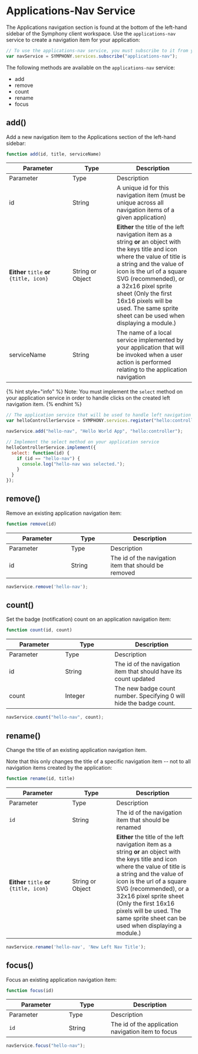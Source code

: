 # Applications-Nav Service

The Applications navigation section is found at the bottom of the left-hand sidebar of the Symphony client workspace. Use the `applications-nav` service to create a navigation item for your application:

```javascript
// To use the applications-nav service, you must subscribe to it from your application
var navService = SYMPHONY.services.subscribe("applications-nav");
```

The following methods are available on the `applications-nav` service:

* add
* remove
* count
* rename
* focus

## add()

Add a new navigation item to the Applications section of the left-hand sidebar:

```javascript
function add(id, title, serviceName)
```

<table data-header-hidden><thead><tr><th width="156.33333333333331">Parameter</th><th width="104">Type</th><th>Description</th></tr></thead><tbody><tr><td>Parameter</td><td>Type</td><td>Description</td></tr><tr><td>id</td><td>String</td><td>A unique id for this navigation item (must be unique across all navigation items of a given application)</td></tr><tr><td><strong>Either</strong> <code>title</code> <strong>or</strong> <code>{title, icon}</code></td><td>String or Object</td><td><strong>Either</strong> the title of the left navigation item as a string <strong>or</strong> an object with the keys title and icon where the value of title is a string and the value of icon is the url of a square SVG (recommended), or a 32x16 pixel sprite sheet (Only the first 16x16 pixels will be used. The same sprite sheet can be used when displaying a module.)</td></tr><tr><td>serviceName</td><td>String</td><td>The name of a local service implemented by your application that will be invoked when a user action is performed relating to the application navigation</td></tr></tbody></table>

{% hint style="info" %}
Note: You must implement the `select` method on your application service in order to handle clicks on the created left navigation item.
{% endhint %}

```javascript
// The application service that will be used to handle left navigation item clicks
var helloControllerService = SYMPHONY.services.register("hello:controller");

navService.add("hello-nav", "Hello World App", "hello:controller");

// Implement the select method on your application service
helloControllerService.implement({
  select: function(id) {
    if (id == "hello-nav") {
      console.log("hello-nav was selected.");
    }
  }
});
```

## remove()

Remove an existing application navigation item:

```javascript
function remove(id)
```

<table data-header-hidden><thead><tr><th width="152.33333333333331">Parameter</th><th width="91">Type</th><th>Description</th></tr></thead><tbody><tr><td>Parameter</td><td>Type</td><td>Description</td></tr><tr><td>id</td><td>String</td><td>The id of the navigation item that should be removed</td></tr></tbody></table>

```javascript
navService.remove('hello-nav');
```

## count()

Set the badge (notification) count on an application navigation item:

```javascript
function count(id, count)
```

<table data-header-hidden><thead><tr><th width="136.33333333333331">Parameter</th><th width="118">Type</th><th>Description</th></tr></thead><tbody><tr><td>Parameter</td><td>Type</td><td>Description</td></tr><tr><td>id</td><td>String</td><td>The id of the navigation item that should have its count updated</td></tr><tr><td>count</td><td>Integer</td><td>The new badge count number. Specifying 0 will hide the badge count.</td></tr></tbody></table>

```javascript
navService.count("hello-nav", count);
```

## rename()

Change the title of an existing application navigation item.

Note that this only changes the title of a specific navigation item -- not to all navigation items created by the application:

```javascript
function rename(id, title)
```

<table data-header-hidden><thead><tr><th width="155.33333333333331">Parameter</th><th width="104">Type</th><th>Description</th></tr></thead><tbody><tr><td>Parameter</td><td>Type</td><td>Description</td></tr><tr><td><code>id</code></td><td>String</td><td>The id of the navigation item that should be renamed</td></tr><tr><td><strong>Either</strong> <code>title</code> <strong>or</strong> <code>{title, icon}</code></td><td>String or Object</td><td><strong>Either</strong> the title of the left navigation item as a string <strong>or</strong> an object with the keys title and icon where the value of title is a string and the value of icon is the url of a square SVG (recommended), or a 32x16 pixel sprite sheet (Only the first 16x16 pixels will be used. The same sprite sheet can be used when displaying a module.)</td></tr></tbody></table>

```javascript
navService.rename('hello-nav', 'New Left Nav Title');
```

## focus()

Focus an existing application navigation item:

```javascript
function focus(id)
```

<table data-header-hidden><thead><tr><th width="146.33333333333331">Parameter</th><th width="98">Type</th><th>Description</th></tr></thead><tbody><tr><td>Parameter</td><td>Type</td><td>Description</td></tr><tr><td><code>id</code></td><td>String</td><td>The id of the application navigation item to focus</td></tr></tbody></table>

```javascript
navService.focus("hello-nav");
```
